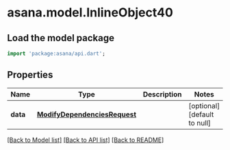 # asana.model.InlineObject40

## Load the model package
```dart
import 'package:asana/api.dart';
```

## Properties
Name | Type | Description | Notes
------------ | ------------- | ------------- | -------------
**data** | [**ModifyDependenciesRequest**](ModifyDependenciesRequest.md) |  | [optional] [default to null]

[[Back to Model list]](../README.md#documentation-for-models) [[Back to API list]](../README.md#documentation-for-api-endpoints) [[Back to README]](../README.md)


